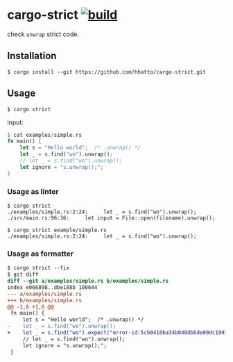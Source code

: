 # cargo-strict [![build](https://github.com/hhatto/cargo-strict/actions/workflows/rust.yml/badge.svg)](https://github.com/hhatto/cargo-strict/actions/workflows/rust.yml)

check `unwrap` strict code.

## Installation

```
$ cargo install --git https://github.com/hhatto/cargo-strict.git
```

## Usage

```
$ cargo strict
```

input:
```rust
$ cat examples/simple.rs
fn main() {
    let s = "Hello world";  /* .unwrap() */
    let _ = s.find("wo").unwrap();
    // let _ = s.find("wo").unwrap();
    let ignore = "s.unwrap();";
}
```

### Usage as linter
```
$ cargo strict
./examples/simple.rs:2:24:     let _ = s.find("wo").unwrap();
./src/main.rs:96:36:     let input = File::open(filename).unwrap();
```

```
$ cargo strict example/simple.rs
./examples/simple.rs:2:24:     let _ = s.find("wo").unwrap();
```

### Usage as formatter
```diff
$ cargo strict --fix
$ git diff
diff --git a/examples/simple.rs b/examples/simple.rs
index e066898..dbe188b 100644
--- a/examples/simple.rs
+++ b/examples/simple.rs
@@ -1,6 +1,6 @@
 fn main() {
     let s = "Hello world";  /* .unwrap() */
-    let _ = s.find("wo").unwrap();
+    let _ = s.find("wo").expect("error-id:5cb0410ba34b040dbbde09dc1991685d");
     // let _ = s.find("wo").unwrap();
     let ignore = "s.unwrap();";
 }
```
